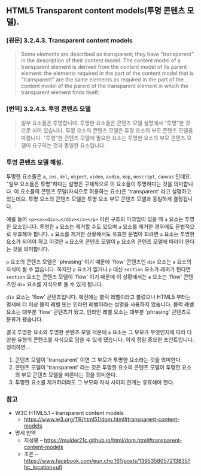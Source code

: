 ## HTML5 Transparent content models(투명 콘텐츠 모델).

### [원문] 3.2.4.3. Transparent content models
> Some elements are described as transparent; they have "transparent" in the description of their content model. The content model of a transparent element is derived from the content model of its parent element: the elements required in the part of the content model that is "transparent" are the same elements as required in the part of the content model of the parent of the transparent element in which the transparent element finds itself.


### [번역] 3.2.4.3. 투명 콘텐츠 모델
> 일부 요소들은 투명합니다. 투명한 요소들은 콘텐츠 모델 설명에서 "투명"한 것으로 되어 있습니다. 투명 요소의 콘텐츠 모델은 투명 요소의 부모 콘텐츠 모델을 따릅니다. "투명"한 콘텐츠 모델에 필요한 요소는 투명한 요소의 부모 콘텐츠 모델이 요구하는 것과 동일한 요소입니다.


### 투명 콘텐츠 모델 해설.
투명한 요소들은 `a`, `ins`, `del`, `object`, `video`, `audio`, `map`, `noscript`, `canvas` 인데요. "일부 요소들은 투명"하다는 설명은 구체적으로 이 요소들이 투명하다는 것을 의미합니다. 이 요소들의 콘텐츠 모델(자식으로 허용하는 요소)은 'transparent' 라고 설명하고 있는데요. 투명 요소의 콘텐츠 모델은 투명 요소 부모 콘텐츠 모델과 동일하게 결정됩니다.

예를 들어 `<p><a><div>…</div></a></p>` 이런 구조의 마크업이 있을 때 `a` 요소는 투명한 요소입니다. 투명한 `a` 요소는 제거할 수도 있으며 `a` 요소를 제거한 경우에도 문법적으로 유효해야 합니다. `a` 요소를 제거한 상황에서도 유효한 문법이 되려면 `a` 요소는 투명한 요소가 되어야 하고 이것은 `a` 요소의 콘텐츠 모델이 `p` 요소의 콘텐츠 모델에 따라야 한다는 것을 의미합니다.

`p` 요소의 콘텐츠 모델은 'phrasing' 이기 때문에 'flow' 콘텐츠인 `div` 요소는 `a` 요소의 자식이 될 수 없습니다. 하지만 `p` 요소가 없거나 `p` 대신 `section` 요소가 래퍼가 된다면 `section` 요소는 콘텐츠 모델이 'flow' 이기 때문에 이 상황에서는 `a` 요소는 'flow' 콘텐츠인 `div` 요소를 자식으로 둘 수 있게 됩니다.

`div` 요소는 'flow' 콘텐츠입니다. 예전에는 블럭 레벨이라고 불렀으나 HTML5 부터는 명세에 더 이상 블럭 레벨 또는 인라인 레벨이라는 설명을 사용하지 않습니다. 블럭 레벨 요소는 대부분 'flow' 콘텐츠가 됐고, 인라인 레벨 요소는 대부분 'phrasing' 콘텐츠로 분류가 됐습니다.

결국 투명한 요소와 투명한 콘텐츠 모델 덕분에 `a` 요소는 그 부모가 무엇인지에 따라 다양한 유형의 콘텐츠를 자식으로 담을 수 있게 됐습니다. 이게 정말 중요한 포인트입니다. 정리하면…

1. 콘텐츠 모델이 'transparent' 이면 그 부모가 투명한 요소라는 것을 의미한다.
1. 콘텐츠 모델이 'transparent' 라는 것은 투명한 요소의 콘텐츠 모델이 투명한 요소의 부모 콘텐츠 모델을 따른다는 것을 의미한다.
1. 투명한 요소를 제거하더라도 그 부모와 자식 사이의 관계는 유효해야 한다.

### 참고
* W3C HTML5.1 – transparent content models
  * <a href="https://www.w3.org/TR/html51/dom.html#transparent-content-models">https://www.w3.org/TR/html51/dom.html#transparent-content-models</a>
* 명세 번역
  * 지성봉 – <a href="https://mulder21c.github.io/html/dom.html#transparent-content-models">https://mulder21c.github.io/html/dom.html#transparent-content-models</a>
  * 조은 – <a href="https://www.facebook.com/eun.cho.161/posts/1395358057213835?hc_location=ufi">https://www.facebook.com/eun.cho.161/posts/1395358057213835?hc_location=ufi</a>
